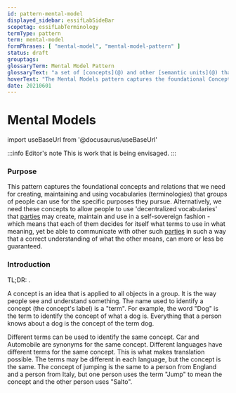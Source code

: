 ```yaml
---
id: pattern-mental-model
displayed_sidebar: essifLabSideBar
scopetag: essifLabTerminology
termType: pattern
term: mental-model
formPhrases: [ "mental-model", "mental-model-pattern" ]
status: draft
grouptags:
glossaryTerm: Mental Model Pattern
glossaryText: "a set of [concepts](@) and other [semantic units](@) that can be used to explain how to create, maintain and use (decentralized) [vocabularies](@) ([terminologies](@)) that groups of people can use for the specific purposes they pursue."
hoverText: "The Mental Models pattern captures the foundational Concepts and relations that we need for creating, maintaining and using  (decentralized) Vocabularies (Terminologies) that groups of people can use for the specific purposes they pursue."
date: 20210601
---
```


# Mental Models

import useBaseUrl from '@docusaurus/useBaseUrl'

:::info Editor's note
This is work that is being envisaged.
:::

### Purpose

<!--Concisely describe what can you do with the pattern that is (at least) harder if you didn't have it.-->
This pattern captures the foundational concepts and relations that we need for creating, maintaining and using  vocabularies (terminologies) that groups of people can use for the specific purposes they pursue. Alternatively, we need these concepts to allow people to use 'decentralized vocabularies' that [parties](@) may create, maintain and use in a self-sovereign fashion - which means that each of them decides for itself what terms to use in what meaning, yet be able to communicate with other such [parties](@) in such a way that a correct understanding of what the other means, can more or less be guaranteed.

### Introduction

<!--Gently introduce the pattern, by referring to real-world situations and using colloquial terms, so that when someone has read the text, (s)he knows what it is about, and is ready to delve into the specifics of the pattern-->
TL;DR: .

A concept is an idea that is applied to all objects in a group. It is the way people see and understand something. The name used to identify a concept (the concept's label) is a "term". For example, the word "Dog" is the term to identify the concept of what a dog is. Everything that a person knows about a dog is the concept of the term dog.

Different terms can be used to identify the same concept. Car and Automobile are synonyms for the same concept. Different languages have different terms for the same concept. This is what makes translation possible. The terms may be different in each language, but the concept is the same. The concept of jumping is the same to a person from England and a person from Italy, but one person uses the term "Jump" to mean the concept and the other person uses "Salto".

